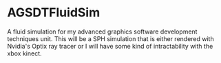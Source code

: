 # AGSDTFluidSim
A fluid simulation for my advanced graphics software development techniques unit. 
This will be a SPH simulation that is either rendered with Nvidia's Optix ray tracer
or I will have some kind of intractability with the xbox kinect.
